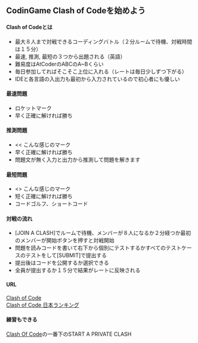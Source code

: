 ## CodinGame Clash of Codeを始めよう

#### Clash of Codeとは
- 最大８人まで対戦できるコーディングバトル（２分ルームで待機、対戦時間は１５分）
- 最速, 推測, 最短の３つから出題される（英語）
- 難易度はAtCoderのABCのA~Bくらい
- 毎日参加してればそこそこ上位に入れる（レートは毎日少しずつ下がる）
- IDEと各言語の入出力も最初から入力されているので初心者にも優しい

#### 最速問題
- ロケットマーク
- 早く正確に解ければ勝ち

#### 推測問題
- << こんな感じのマーク
- 早く正確に解ければ勝ち
- 問題文が無く入力と出力から推測して問題を解きます

#### 最短問題
- <> こんな感じのマーク
- 短く正確に解ければ勝ち
- コードゴルフ、ショートコード

#### 対戦の流れ
- [JOIN A CLASH]でルームで待機、メンバーが８人になるか２分経つか最初のメンバーが開始ボタンを押すと対戦開始
- 問題を読みコードを書いて右下から個別にテストするかすべてのテストケースのテストをして[SUBMIT]で提出する
- 提出後はコードを公開するか選択できる
- 全員が提出するか１５分で結果がレートに反映される

#### URL
[Clash of Code](https://www.codingame.com/multiplayer/clashofcode)  
[Clash of Code 日本ランキング](https://www.codingame.com/leaderboards/clash/country/jp)  

#### 練習もできる
[Clash Of Code](https://www.codingame.com/multiplayer/clashofcode)の一番下のSTART A PRIVATE CLASH  